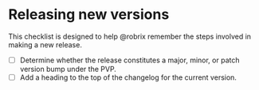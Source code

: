 # Releasing new versions

This checklist is designed to help @robrix remember the steps involved in making a new release.

- [ ] Determine whether the release constitutes a major, minor, or patch version bump under the PVP.
- [ ] Add a heading to the top of the changelog for the current version.
